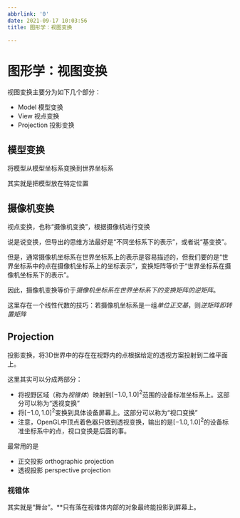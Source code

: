 ```yaml
---
abbrlink: '0'
date: 2021-09-17 10:03:56
title: 图形学：视图变换

---
```

# 图形学：视图变换
视图变换主要分为如下几个部分：
- Model 模型变换
- View 视点变换
- Projection 投影变换

## 模型变换

将模型从模型坐标系变换到世界坐标系

其实就是把模型放在特定位置

## 摄像机变换

视点变换，也称“摄像机变换”，根据摄像机进行变换

说是说变换，但导出的思维方法最好是“不同坐标系下的表示”，或者说“基变换”。

但是，通常摄像机坐标系在世界坐标系上的表示是容易描述的，但我们要的是“世界坐标系中的点在摄像机坐标系上的坐标表示”，变换矩阵等价于“世界坐标系在摄像机坐标系下的表示”。

因此，摄像机变换等价于*摄像机坐标系在世界坐标系下的变换矩阵的逆矩阵*。

这里存在一个线性代数的技巧：若摄像机坐标系是一组*单位正交基*，则*逆矩阵即转置矩阵*

## Projection

投影变换，将3D世界中的存在在视野内的点根据给定的透视方案投射到二维平面上。

这里其实可以分成两部分：
- 将视野区域（称为*视锥体*）映射到$[-1.0, 1.0]^2$范围的设备标准坐标系上。这部分可以称为“透视变换”
- 将$[-1.0, 1.0]^2$变换到具体设备屏幕上。这部分可以称为“视口变换”
- 注意，OpenGL中顶点着色器只做到透视变换，输出的是$[-1.0, 1.0]^2$的设备标准坐标系中的点，视口变换是后面的事。

最常用的是
- 正交投影 orthographic projection
- 透视投影 perspective projection

### 视锥体

其实就是“舞台”。**只有落在视锥体内部的对象最终能投影到屏幕上。